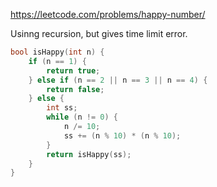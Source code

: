 https://leetcode.com/problems/happy-number/

Usinng recursion, but gives time limit error.
```C
bool isHappy(int n) {
    if (n == 1) {
        return true;
    } else if (n == 2 || n == 3 || n == 4) {
        return false;
    } else {
        int ss;
        while (n != 0) {
            n /= 10;
            ss += (n % 10) * (n % 10);
        }
        return isHappy(ss);
    }
}
```